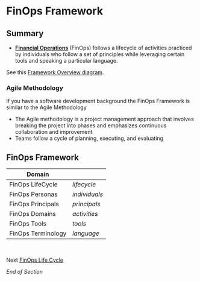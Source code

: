 # FinOps Framework

## Summary
* [**Financial Operations**](https://www.mindmeister.com/2757633339/01-finops-framework) (FinOps) follows a lifecycle of activities practiced by individuals who follow a set of principles while leveraging certain tools and speaking a particular language.

See this [Framework Overview diagram](https://www.finops.org/wp-content/uploads/2023/02/finops-framework-image_overview.png).

### Agile Methodology
If you have a software development background the FinOps Framework is similar to the Agile Methodology
* The Agile methodology is a project management approach that involves breaking the project into phases and emphasizes continuous collaboration and improvement
* Teams follow a cycle of planning, executing, and evaluating

## FinOps Framework

| Domain | | 
| --- | --- | 
| FinOps LifeCycle | *lifecycle* |
| FinOps Personas | *individuals* |
| FinOps Principals | *principals* | 
| FinOps Domains | *activities* |
| FinOps Tools | *tools* |
| FinOps Terminology | *language* |
<br>

Next [FinOps Life Cycle](https://github.com/jamesbuckett/finops-certified-practitioner/blob/main/02-finops-lifecycle.md)
<br>

*End of Section* 